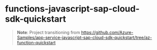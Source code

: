 # functions-javascript-sap-cloud-sdk-quickstart

> **Note**: Project transitioning from https://github.com/Azure-Samples/app-service-javascript-sap-cloud-sdk-quickstart/tree/az-function-quickstart
